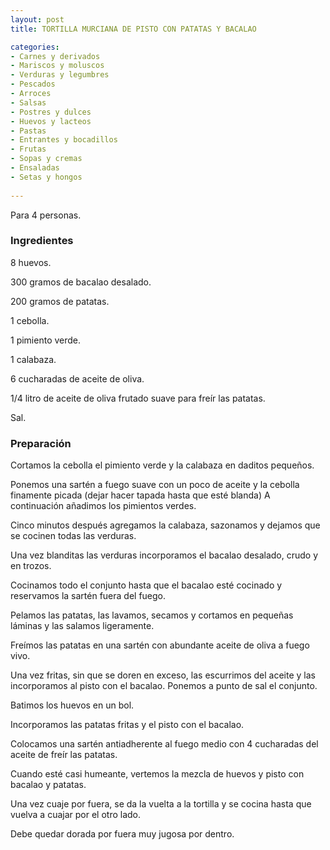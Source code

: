 ```yaml
---
layout: post
title: TORTILLA MURCIANA DE PISTO CON PATATAS Y BACALAO

categories:
- Carnes y derivados
- Mariscos y moluscos
- Verduras y legumbres
- Pescados
- Arroces
- Salsas
- Postres y dulces
- Huevos y lacteos
- Pastas
- Entrantes y bocadillos
- Frutas
- Sopas y cremas
- Ensaladas
- Setas y hongos
 
---
```

Para 4 personas.

<h3>Ingredientes</h3>

8 huevos.

300 gramos de bacalao desalado.

200 gramos de patatas.

1 cebolla.

1 pimiento verde.

1 calabaza.

6 cucharadas de aceite de oliva.

1/4 litro de aceite de oliva frutado suave para freír las patatas.

Sal.

<h3>Preparación</h3>

Cortamos la cebolla el pimiento verde y la calabaza en daditos pequeños.

Ponemos una sartén a fuego suave con un poco de aceite y la cebolla finamente picada (dejar hacer tapada hasta que esté blanda) A continuación añadimos los pimientos verdes.

Cinco minutos después agregamos la calabaza, sazonamos y dejamos que se cocinen todas las verduras.

Una vez blanditas las verduras incorporamos el bacalao desalado, crudo y en trozos.

Cocinamos todo el conjunto hasta que el bacalao esté cocinado y reservamos la sartén fuera del fuego.

Pelamos las patatas, las lavamos, secamos y cortamos en pequeñas láminas y las salamos ligeramente.

Freímos las patatas en una sartén con abundante aceite de oliva a fuego vivo.

Una vez fritas, sin que se doren en exceso, las escurrimos del aceite y las incorporamos al pisto con el bacalao. Ponemos a punto de sal el conjunto.

Batimos los huevos en un bol.

Incorporamos las patatas fritas y el pisto con el bacalao.

Colocamos una sartén antiadherente al fuego medio con 4 cucharadas del aceite de freír las patatas.

Cuando esté casi humeante, vertemos la mezcla de huevos y pisto con bacalao y patatas.

Una vez cuaje por fuera, se da la vuelta a la tortilla y se cocina hasta que vuelva a cuajar por el otro lado.

Debe quedar dorada por fuera muy jugosa por dentro.

